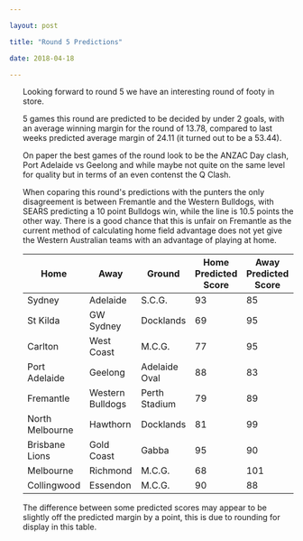 ```yaml
---

layout: post

title: "Round 5 Predictions"

date: 2018-04-18

---
```


<ul class="post">

<div class="blurb">

<p>Looking forward to round 5 we have an interesting round of footy in store.</p>
<p>5 games this round are predicted to be decided by under 2 goals, with an average winning margin for the round of 13.78, compared to last weeks predicted average margin of 24.11 (it turned out to be a 53.44).</p>
<p>On paper the best games of the round look to be the ANZAC Day clash, Port Adelaide vs Geelong and while maybe not quite on the same level for quality but in terms of an even contenst the Q Clash.</p>
<p>When coparing this round's predictions with the punters the only disagreement is between Fremantle and the Western Bulldogs, with SEARS predicting a 10 point Bulldogs win, while the line is 10.5 points the other way. There is a good chance that this is unfair on Fremantle as the current method of calculating home field advantage does not yet give the Western Australian teams with an advantage of playing at home.</p>

<table>  <thead>     <tr style="text-align: center">       <th>Home</th>       <th>Away</th>       <th>Ground</th>       <th>Home Predicted Score</th>       <th>Away Predicted Score</th>       <th>Predicted Margin</th>       <th>Home Prob</th>     </tr>   </thead>   <tbody>     <tr>       <td>Sydney</td>       <td>Adelaide</td>       <td>S.C.G.</td>       <td>93</td>       <td>85</td>       <td>8</td>       <td>0.596066</td>     </tr >     <tr >       <td>St Kilda</td>       <td>GW Sydney</td>       <td>Docklands</td>       <td>69</td>       <td>95</td>       <td>-27</td>       <td>0.225643</td>     </tr >     <tr >       <td>Carlton</td>       <td>West Coast</td>       <td>M.C.G.</td>       <td>77</td>       <td>95</td>       <td>-18</td>       <td>0.304095</td>     </tr >     <tr >       <td>Port Adelaide</td>       <td>Geelong</td>       <td>Adelaide Oval</td>       <td>88</td>       <td>83</td>       <td>4</td>       <td>0.547988</td>     </tr >     <tr >       <td>Fremantle</td>       <td>Western Bulldogs</td>       <td>Perth Stadium</td>       <td>79</td>       <td>89</td>       <td>-10</td>       <td>0.388535</td>     </tr >     <tr >       <td>North Melbourne</td>       <td>Hawthorn</td>       <td>Docklands</td>       <td>81</td>       <td>99</td>       <td>-18</td>       <td>0.305753</td>     </tr >     <tr >       <td>Brisbane Lions</td>       <td>Gold Coast</td>       <td>Gabba</td>       <td>95</td>       <td>90</td>       <td>5</td>       <td>0.561874</td>     </tr >     <tr >       <td>Melbourne</td>       <td>Richmond</td>       <td>M.C.G.</td>       <td>68</td>       <td>101</td>       <td>-32</td>       <td>0.183432</td>     </tr >     <tr >       <td>Collingwood</td>       <td>Essendon</td>       <td>M.C.G.</td>       <td>90</td>       <td>88</td>       <td>2</td>       <td>0.526642</td>     </tr >   </tbody> </table>


<p>The difference between some predicted scores may appear to be slightly off the predicted margin by a point, this is due to rounding for display in this table.</p>
</div><!-- /.blurb -->	

</ul>
